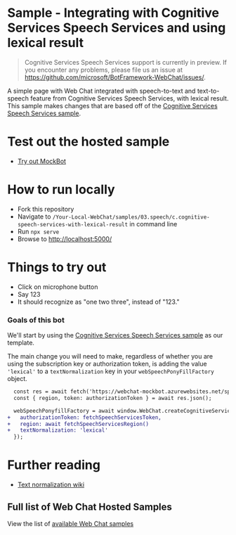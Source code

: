 # Sample - Integrating with Cognitive Services Speech Services and using lexical result

> Cognitive Services Speech Services support is currently in preview. If you encounter any problems, please file us an issue at https://github.com/microsoft/BotFramework-WebChat/issues/.

A simple page with Web Chat integrated with speech-to-text and text-to-speech feature from Cognitive Services Speech Services, with lexical result. This sample makes changes that are based off of the [Cognitive Services Speech Services sample](./../03.speech/b.cognitive-speech-services-js).

# Test out the hosted sample

-  [Try out MockBot](https://microsoft.github.io/BotFramework-WebChat/03.speech/c.cognitive-speech-services-with-lexical-result)

# How to run locally

-  Fork this repository
-  Navigate to `/Your-Local-WebChat/samples/03.speech/c.cognitive-speech-services-with-lexical-result` in command line
-  Run `npx serve`
-  Browse to [http://localhost:5000/](http://localhost:5000/)

# Things to try out

-  Click on microphone button
-  Say 123
-  It should recognize as "one two three", instead of "123."

### Goals of this bot

We'll start by using the [Cognitive Services Speech Services sample](./../03.speech/b.cognitive-speech-services-js) as our template.

The main change you will need to make, regardless of whether you are using the subscription key or authorization token, is adding the value `'lexical'` to a `textNormalization` key in your `webSpeechPonyFillFactory` object.

```diff
  const res = await fetch('https://webchat-mockbot.azurewebsites.net/speechservices/token', { method: 'POST' });
  const { region, token: authorizationToken } = await res.json();

  webSpeechPonyfillFactory = await window.WebChat.createCognitiveServicesSpeechServicesPonyfillFactory({
+   authorizationToken: fetchSpeechServicesToken,
+   region: await fetchSpeechServicesRegion()
+   textNormalization: 'lexical'
  });
```

# Further reading

-  [Text normalization wiki](https://en.wikipedia.org/wiki/Text_normalization)

## Full list of Web Chat Hosted Samples

View the list of [available Web Chat samples](https://github.com/microsoft/BotFramework-WebChat/tree/master/samples)
